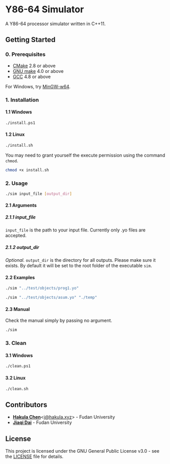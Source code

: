 # Y86-64 Simulator

A Y86-64 processor simulator written in C++11.

## Getting Started

### 0. Prerequisites

- [CMake](https://cmake.org/download) 2.8 or above
- [GNU make](https://www.gnu.org/software/make) 4.0 or above
- [GCC](https://gcc.gnu.org/releases.html) 4.8 or above

For Windows, try [MinGW-w64](https://sourceforge.net/projects/mingw-w64).

### 1. Installation

#### 1.1 Windows

```bash
./install.ps1
```

#### 1.2 Linux

```bash
./install.sh
```

You may need to grant yourself the execute permission using the command `chmod`.

```bash
chmod +x install.sh
```

### 2. Usage

```bash
./sim input_file [output_dir]
```

#### 2.1 Arguments

##### 2.1.1 input_file

`input_file` is the path to your input file. Currently only .yo files are accepted.

##### 2.1.2 output_dir

*Optional.* `output_dir` is the directory for all outputs. Please make sure it exists. By default it will be set to the root folder of the executable `sim`.

#### 2.2 Examples

```bash
./sim "../test/objects/prog1.yo"
```

```bash
./sim "../test/objects/asum.yo" "./temp"
```

#### 2.3 Manual

Check the manual simply by passing no argument.

```bash
./sim
```

### 3. Clean

#### 3.1 Windows

```bash
./clean.ps1
```

#### 3.2 Linux

```bash
./clean.sh
```

## Contributors

- [**Hakula Chen**](https://github.com/hakula139)<[i@hakula.xyz](mailto:i@hakula.xyz)> - Fudan University
- [**Jiaqi Dai**](https://github.com/jqdai) - Fudan University

## License

This project is licensed under the GNU General Public License v3.0 - see the [LICENSE](https://github.com/hakula139/Y86-64-Simulator/blob/master/LICENSE) file for details.
